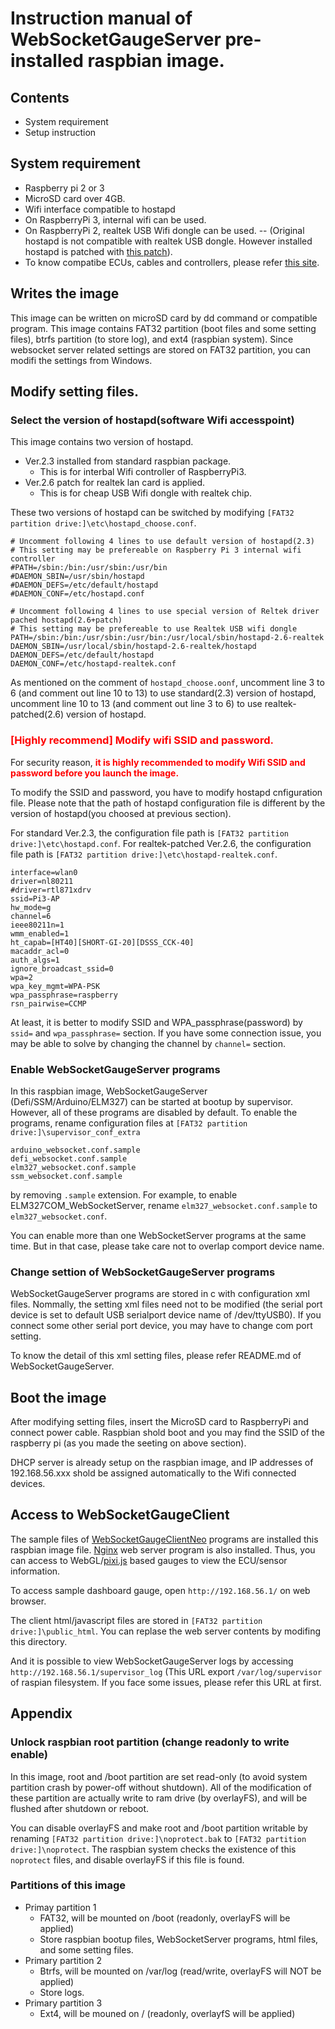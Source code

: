 Instruction manual of WebSocketGaugeServer pre-installed raspbian image.
===

## Contents
- System requirement
- Setup instruction

## System requirement
- Raspberry pi 2 or 3
- MicroSD card over 4GB.
- Wifi interface compatible to hostapd
 - On RaspberryPi 3, internal wifi can be used.
 - On RaspberryPi 2, realtek USB Wifi dongle can be used.
 -- (Original hostapd is not compatible with realtek USB dongle. However installed hostapd is patched with [this patch](https://github.com/pritambaral/hostapd-rtl871xdrv)).
- To know compatibe ECUs, cables and controllers, please refer [this site](https://github.com/sugiuraii/WebSocketGaugeServer).

## Writes the image
This image can be written on microSD card by dd command or compatible program.
This image contains FAT32 partition (boot files and some setting files), btrfs partition (to store log), and ext4 (raspbian system).
Since websocket server related settings are stored on FAT32 partition, you can modifi the settings from Windows.

## Modify setting files.
### Select the version of hostapd(software Wifi accesspoint)
This image contains two version of hostapd.
- Ver.2.3 installed from standard raspbian package.
	- This is for interbal Wifi controller of RaspberryPi3.
- Ver.2.6 patch for realtek lan card is applied.
	- This is for cheap USB Wifi dongle with realtek chip.

These two versions of hostapd can be switched by modifying ``[FAT32 partition drive:]\etc\hostapd_choose.conf``.
```
# Uncomment following 4 lines to use default version of hostapd(2.3)
# This setting may be prefereable on Raspberry Pi 3 internal wifi controller
#PATH=/sbin:/bin:/usr/sbin:/usr/bin
#DAEMON_SBIN=/usr/sbin/hostapd
#DAEMON_DEFS=/etc/default/hostapd
#DAEMON_CONF=/etc/hostapd.conf

# Uncomment following 4 lines to use special version of Reltek driver pached hostapd(2.6+patch)
# This setting may be prefereable to use Realtek USB wifi dongle
PATH=/sbin:/bin:/usr/sbin:/usr/bin:/usr/local/sbin/hostapd-2.6-realtek
DAEMON_SBIN=/usr/local/sbin/hostapd-2.6-realtek/hostapd
DAEMON_DEFS=/etc/default/hostapd
DAEMON_CONF=/etc/hostapd-realtek.conf
```
As mentioned on the comment of ```hostapd_choose.oonf```, uncomment line 3 to 6 (and comment out line 10 to 13) to use standard(2.3) version of hostapd, uncomment line 10 to 13 (and comment out line 3 to 6) to use realtek-patched(2.6) version of hostapd.

### <font color="red">[Highly recommend] Modify wifi SSID and password.</font>
For security reason, <font color="red">**it is highly recommended to modify Wifi SSID and password before you launch the image.**</font>

To modify the SSID and password, you have to modify hostapd cnfiguration file. 
Please note that the path of hostapd configuration file is different by the version of hostapd(you choosed at previous section).

For standard Ver.2.3, the configuration file path is ``[FAT32 partition drive:]\etc\hostapd.conf``.
For realtek-patched Ver.2.6, the configuration file path is ``[FAT32 partition drive:]\etc\hostapd-realtek.conf``.

```
interface=wlan0
driver=nl80211
#driver=rtl871xdrv
ssid=Pi3-AP
hw_mode=g
channel=6
ieee80211n=1
wmm_enabled=1
ht_capab=[HT40][SHORT-GI-20][DSSS_CCK-40]
macaddr_acl=0
auth_algs=1
ignore_broadcast_ssid=0
wpa=2
wpa_key_mgmt=WPA-PSK
wpa_passphrase=raspberry
rsn_pairwise=CCMP
```
At least, it is better to modify SSID and WPA_passphrase(password) by ```ssid=``` and ```wpa_passphrase=``` section.
If you have some connection issue, you may be able to solve by changing the channel by ```channel=``` section.

### Enable WebSocketGaugeServer programs
In this raspbian image, WebSocketGaugeServer (Defi/SSM/Arduino/ELM327) can be started at bootup by supervisor. However, all of these programs are disabled by default. To enable the programs, rename configuration files at ``[FAT32 partition drive:]\supervisor_conf_extra``
```
arduino_websocket.conf.sample
defi_websocket.conf.sample
elm327_websocket.conf.sample
ssm_websocket.conf.sample
```
by removing ``.sample`` extension. For example, to enable ELM327COM_WebSocketServer, rename ``elm327_websocket.conf.sample`` to ``elm327_websocket.conf``.

You can enable more than one WebSocketServer programs at the same time. But in that case, please take care not to overlap comport device name.

### Change settion of WebSocketGaugeServer programs
WebSocketGaugeServer programs are stored in c with configuration xml files.
Nommally, the setting xml files need not to be modified (the serial port device is set to default USB serialport device name of /dev/ttyUSB0). If you connect some other serial port device, you may have to change com port setting.

To know the detail of this xml setting files, please refer README.md of WebSocketGaugeServer.

## Boot the image
After modifying setting files, insert the MicroSD card to RaspberryPi and connect power cable. Raspbian shold boot and you may find the SSID of the raspberry pi (as you made the seeting on above section).

DHCP server is already setup on the raspbian image, and IP addresses of 192.168.56.xxx shold be assigned automatically to the Wifi connected devices.

## Access to WebSocketGaugeClient
The sample files of [WebSocketGaugeClientNeo](https://github.com/sugiuraii/WebSocketGaugeClientNeo) programs are installed this raspbian image file. [Nginx](https://nginx.org/) web server program is also installed. Thus, you can access to WebGL/[pixi.js](http://www.pixijs.com/) based gauges to view the ECU/sensor information.

To access sample dashboard gauge, open ``http://192.168.56.1/`` on web browser.

The client html/javascript files are stored in ``[FAT32 partition drive:]\public_html``. You can replase the web server contents by modifing this directory.

And it is possible to view WebSocketGaugeServer logs by accessing ``http://192.168.56.1/supervisor_log`` (This URL export ``/var/log/supervisor`` of raspian filesystem. If you face some issues, please refer this URL at first.

## Appendix
### Unlock raspbian root partition (change readonly to write enable)
In this image, root and /boot partition are set read-only (to avoid system partition crash by power-off without shutdown). All of the modification of these partition are actually write to ram drive (by overlayFS), and will be flushed after shutdown or reboot.

You can disable overlayFS and make root and /boot partition writable by renaming ``[FAT32 partition drive:]\noprotect.bak`` to ``[FAT32 partition drive:]\noprotect``. The raspbian system checks the existence of this ``noprotect`` files, and disable overlayFS if this file is found.

### Partitions of this image
- Primay partition 1
	- FAT32, will be mounted on /boot (readonly, overlayFS will be applied)
	- Store raspbian bootup files, WebSocketServer programs, html files, and some setting files.
- Primary partition 2
	- Btrfs, will be mounted on /var/log (read/write, overlayFS will NOT be applied)
	- Store logs.
- Primary partition 3
	- Ext4, will be mouned on / (readonly, overlayfS will be applied)
